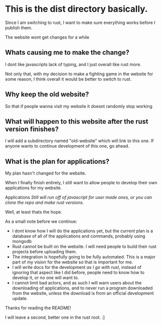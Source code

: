 # This is the dist directory basically.
Since I am switching to rust, I want to make sure everything works before I publish them.

The website wont get changes for a while

## Whats causing me to make the change?
I dont like javascripts lack of typing, and I just overall like rust more.

Not only that, with my decision to make a fighting game in the website for some reason, I think overall it would be better to switch to rust.

## Why keep the old website?
So that if people wanna visit my website it doesnt randomly stop working

## What will happen to this website after the rust version finishes?
I will add a subdirectory named "old-website" which will link to this one. If anyone wants to continue development of this one, go ahead.

## What is the plan for applications?
My plan hasn't changed for the website.

When I finally finish entirely, I still want to allow people to develop their own applications for my website.

Applications *Still will run off of javascript for user made ones, or you can clone the repo and make rust versions.*

Well, at least thats the hope.

As a small note before we continue:
* I dont know how I will do the applications yet, but the current plan is a database of all of the applications and commands, probably using mongodb
* Rust cannot be built on the website. I will need people to build their rust projects before uploading them.
* The integration is hopefully going to be fully automated. This is a major part of my vision for the website so that is important for me.
* I will write docs for the development *as I go with rust*, instead of ignoring that aspect like I did before, people need to know how to develop it, or no one will want to.
* I cannot limit bad actors, and as such I will warn users about the downloading of applications, and to never run a program downloaded from the website, unless the download is from an official development update.

Thanks for reading the README!

I will leave a second, better one in the rust root. :]